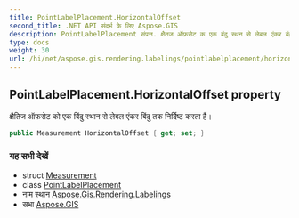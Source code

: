 ```yaml
---
title: PointLabelPlacement.HorizontalOffset
second_title: .NET API संदर्भ के लिए Aspose.GIS
description: PointLabelPlacement संपत्त. क्षैतज ऑफ़सेट क एक बंदु स्थन से लेबल एंकर बंदु तक नर्दष्ट करत है
type: docs
weight: 30
url: /hi/net/aspose.gis.rendering.labelings/pointlabelplacement/horizontaloffset/
---
```

## PointLabelPlacement.HorizontalOffset property

क्षैतिज ऑफ़सेट को एक बिंदु स्थान से लेबल एंकर बिंदु तक निर्दिष्ट करता है।

```csharp
public Measurement HorizontalOffset { get; set; }
```

### यह सभी देखें

* struct [Measurement](../../../aspose.gis.rendering/measurement/)
* class [PointLabelPlacement](../)
* नाम स्थान [Aspose.Gis.Rendering.Labelings](../../pointlabelplacement/)
* सभा [Aspose.GIS](../../../)


